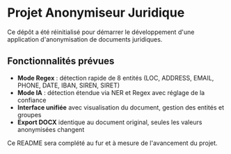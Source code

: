 # Projet Anonymiseur Juridique

Ce dépôt a été réinitialisé pour démarrer le développement d'une application d'anonymisation de documents juridiques.

## Fonctionnalités prévues
- **Mode Regex** : détection rapide de 8 entités (LOC, ADDRESS, EMAIL, PHONE, DATE, IBAN, SIREN, SIRET)
- **Mode IA** : détection étendue via NER et Regex avec réglage de la confiance
- **Interface unifiée** avec visualisation du document, gestion des entités et groupes
- **Export DOCX** identique au document original, seules les valeurs anonymisées changent

Ce README sera complété au fur et à mesure de l'avancement du projet.
